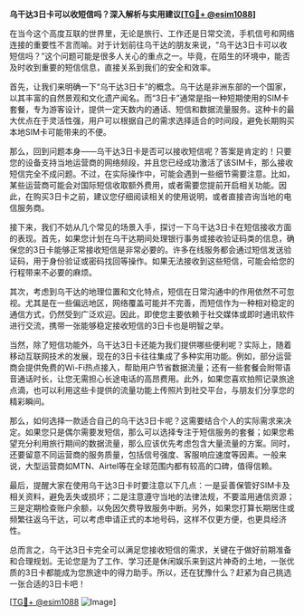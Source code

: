 **乌干达3日卡可以收短信吗？深入解析与实用建议[[TG💪+ @esim1088](https://t.me/s/esim1088)]**

在当今这个高度互联的世界里，无论是旅行、工作还是日常交流，手机信号和网络连接的重要性不言而喻。对于计划前往乌干达的朋友来说，“乌干达3日卡可以收短信吗？”这个问题可能是很多人关心的重点之一。毕竟，在陌生的环境中，能否及时收到重要的短信信息，直接关系到我们的安全和效率。

首先，让我们来明确一下“乌干达3日卡”的概念。乌干达是非洲东部的一个国家，以其丰富的自然景观和文化遗产闻名。而“3日卡”通常是指一种短期使用的SIM卡套餐，专为游客设计，提供一定天数内的通话、短信和数据流量服务。这种卡的最大优点在于灵活性强，用户可以根据自己的需求选择适合的时间段，避免长期购买本地SIM卡可能带来的不便。

那么，回到问题本身——乌干达3日卡是否可以接收短信呢？答案是肯定的！只要您的设备支持当地运营商的网络频段，并且您已经成功激活了该SIM卡，那么接收短信完全不成问题。不过，在实际操作中，可能会遇到一些细节需要注意。比如，某些运营商可能会对国际短信收取额外费用，或者需要您提前开启相关功能。因此，在购买3日卡之前，建议您仔细阅读相关的使用说明，或者直接咨询当地的电信服务商。

接下来，我们不妨从几个常见的场景入手，探讨一下乌干达3日卡在短信接收方面的表现。首先，如果您计划在乌干达期间处理银行事务或接收验证码类的信息，确保您的3日卡能够正常接收短信是非常必要的。许多在线服务都会通过短信发送验证码，用于身份验证或密码找回等操作。如果无法接收到这些短信，可能会给您的行程带来不必要的麻烦。

其次，考虑到乌干达的地理位置和文化特点，短信在日常沟通中的作用依然不可忽视。尤其是在一些偏远地区，网络覆盖可能并不完善，而短信作为一种相对稳定的通信方式，仍然受到广泛欢迎。因此，即使您主要依赖于社交媒体或即时通讯软件进行交流，携带一张能够稳定接收短信的3日卡也是明智之举。

当然，除了短信功能外，乌干达3日卡还能为我们提供哪些便利呢？实际上，随着移动互联网技术的发展，现在的3日卡往往集成了多种实用功能。例如，部分运营商会提供免费的Wi-Fi热点接入，帮助用户节省数据流量；还有一些套餐会附带语音通话时长，让您无需担心长途电话的高昂费用。此外，如果您喜欢拍照记录旅途点滴，也可以利用这些卡提供的流量功能上传照片到社交平台，与朋友们分享您的精彩瞬间。

那么，如何选择一款适合自己的乌干达3日卡呢？这需要结合个人的实际需求来决定。如果您只是偶尔需要发短信，那么可以选择专注于短信服务的套餐；如果您希望充分利用旅行期间的数据流量，那么应该优先考虑包含大量流量的方案。同时，还要留意不同运营商的服务质量，包括信号强度、客服响应速度等因素。一般来说，大型运营商如MTN、Airtel等在全球范围内都有较高的口碑，值得信赖。

最后，提醒大家在使用乌干达3日卡时要注意以下几点：一是妥善保管好SIM卡及相关资料，避免丢失或损坏；二是注意遵守当地的法律法规，不要滥用通信资源；三是定期检查账户余额，以免因欠费导致服务中断。另外，如果您打算长期居住或频繁往返乌干达，可以考虑申请正式的本地号码，这样不仅更方便，也更具经济性。

总而言之，乌干达3日卡完全可以满足您接收短信的需求，关键在于做好前期准备和合理规划。无论您是为了工作、学习还是休闲娱乐来到这片神奇的土地，一张优质的3日卡都能成为您旅途中的得力助手。所以，还在犹豫什么？赶紧为自己挑选一张合适的3日卡吧！

[[TG💪+ @esim1088](https://t.me/s/esim1088) ![Image](https://i.postimg.cc/4NQfJmqS/Snipaste-2025-05-13-00-14-12.png)]